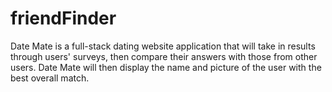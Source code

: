 # friendFinder
Date Mate is a full-stack dating website application that will take in results through users' surveys, then compare their answers with those from other users. Date Mate will then display the name and picture of the user with the best overall match.
